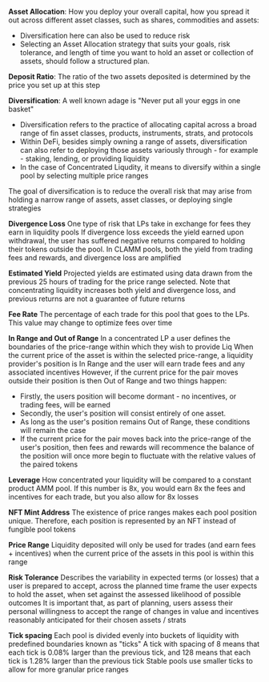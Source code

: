 

**Asset Allocation**: How you deploy your overall capital, how you spread it out across different asset classes, such as shares, commodities and assets: 
- Diversification here can also be used to reduce risk
- Selecting an Asset Allocation strategy that suits your goals, risk tolerance, and length of time you want to hold an asset or collection of assets, should follow a structured plan. 

**Deposit Ratio**: The ratio of the two assets deposited is determined by the price you set up at this step

**Diversification**: A well known adage is "Never put all your eggs in one basket"
- Diversification refers to the practice of allocating capital across a broad range of fin asset classes, products, instruments, strats, and protocols
- Within DeFi, besides simply owning a range of assets, diversification can also refer to deploying those assets variously through - for example - staking, lending, or providing liquidity
- In the case of Concentrated Liqudity, it means to diversify within a single pool by selecting multiple price ranges

The goal of diversification is to reduce the overall risk that may arise from holding a narrow range of assets, asset classes, or deploying single strategies

**Divergence Loss**
One type of risk that LPs take in exchange for fees they earn in liquidity pools
If divergence loss exceeds the yield earned upon withdrawal, the user has suffered negative returns compared to holding their tokens outside the pool. 
In CLAMM pools, both the yield from trading fees and rewards, and divergence loss are amplified 

**Estimated Yield**
Projected yields are estimated using data drawn from the previous 25 hours of trading for the price range selected. Note that concentrating liquidity increases both yield and divergence loss, and previous returns are not a guarantee of future returns

**Fee Rate**
The percentage of each trade for this pool that goes to the LPs. This value may change to optimize fees over time

**In Range and Out of Range**
In a concentrated LP a user defines the boundaries of the price-range within which they wish to provide Liq
When the current price of the asset is within the selected price-range, a liquidity provider's position is In Range and the user will earn trade fees and any associated incentives
However, if the current price for the pair moves outside their position is then Out of Range and two things happen:
- Firstly, the users position will become dormant - no incentives, or trading fees, will be earned
- Secondly, the user's position will consist entirely of one asset.
- As long as the user's position remains Out of Range, these conditions will remain the case
-  If the current price for the pair moves back into the price-range of the user's position, then fees and rewards will recommence the balance of the position will once more begin to fluctuate with the relative values of the paired tokens

**Leverage** 
How concentrated your liquidity will be compared to a constant product AMM pool. If this number is 8x, you would earn 8x the fees and incentives for each trade, but you also allow for 8x losses

**NFT Mint Address**
The existence of price ranges makes each pool position unique. Therefore, each position is represented by an NFT instead of fungible pool tokens

**Price Range** 
Liquidity deposited will only be used for trades (and earn fees + incentives) when the current price of the assets in this pool is within this range

**Risk Tolerance** 
Describes the variability in expected terms (or losses) that a user is prepared to accept, across the planned time frame the user expects to hold the asset, when set against the assessed likelihood of possible outcomes
It is important that, as part of planning, users assess their personal willingness to accept the range of changes in value and incentives reasonably anticipated for their chosen assets / strats

**Tick spacing**
Each pool is divided evenly into buckets of liquidity with predefined boundaries known as "ticks"
A tick with spacing of 8 means that each tick is 0.08% larger than the previous tick, and 128 means that each tick is 1.28% larger than the previous tick
Stable pools use smaller ticks to allow for more granular price ranges



